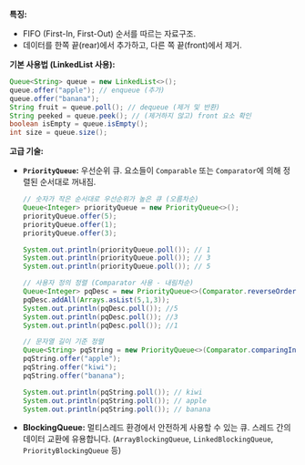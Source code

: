 **특징:**

- FIFO (First-In, First-Out) 순서를 따르는 자료구조.
- 데이터를 한쪽 끝(rear)에서 추가하고, 다른 쪽 끝(front)에서 제거.

**기본 사용법 (LinkedList 사용):**

```java
Queue<String> queue = new LinkedList<>();
queue.offer("apple"); // enqueue (추가)
queue.offer("banana");
String fruit = queue.poll(); // dequeue (제거 및 반환)
String peeked = queue.peek(); // (제거하지 않고) front 요소 확인
boolean isEmpty = queue.isEmpty();
int size = queue.size();
```

**고급 기술:**

- **`PriorityQueue`:** 우선순위 큐. 요소들이 `Comparable` 또는 `Comparator`에 의해 정렬된 순서대로 꺼내짐.
    
    ```java
    // 숫자가 작은 순서대로 우선순위가 높은 큐 (오름차순)
    Queue<Integer> priorityQueue = new PriorityQueue<>();
    priorityQueue.offer(5);
    priorityQueue.offer(1);
    priorityQueue.offer(3);
    
    System.out.println(priorityQueue.poll()); // 1
    System.out.println(priorityQueue.poll()); // 3
    System.out.println(priorityQueue.poll()); // 5
    
    // 사용자 정의 정렬 (Comparator 사용 - 내림차순)
    Queue<Integer> pqDesc = new PriorityQueue<>(Comparator.reverseOrder());
    pqDesc.addAll(Arrays.asList(5,1,3));
    System.out.println(pqDesc.poll()); //5
    System.out.println(pqDesc.poll()); //3
    System.out.println(pqDesc.poll()); //1
    
    // 문자열 길이 기준 정렬
    Queue<String> pqString = new PriorityQueue<>(Comparator.comparingInt(String::length));
    pqString.offer("apple");
    pqString.offer("kiwi");
    pqString.offer("banana");
    
    System.out.println(pqString.poll()); // kiwi
    System.out.println(pqString.poll()); // apple
    System.out.println(pqString.poll()); // banana
    ```
    
- **BlockingQueue:** 멀티스레드 환경에서 안전하게 사용할 수 있는 큐. 스레드 간의 데이터 교환에 유용합니다. (`ArrayBlockingQueue`, `LinkedBlockingQueue`, `PriorityBlockingQueue` 등)